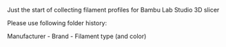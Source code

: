Just the start of collecting filament profiles for Bambu Lab Studio 3D slicer

Please use following folder history:

Manufacturer - Brand - Filament type (and color)
